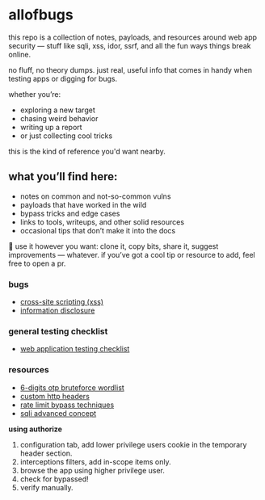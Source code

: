 # allofbugs

this repo is a collection of notes, payloads, and resources around web app security — stuff like sqli, xss, idor, ssrf, and all the fun ways things break online.

no fluff, no theory dumps. just real, useful info that comes in handy when testing apps or digging for bugs.

whether you’re:
- exploring a new target
- chasing weird behavior
- writing up a report
- or just collecting cool tricks

this is the kind of reference you'd want nearby.

## what you’ll find here:
- notes on common and not-so-common vulns
- payloads that have worked in the wild
- bypass tricks and edge cases
- links to tools, writeups, and other solid resources
- occasional tips that don’t make it into the docs

🤝 use it however you want:
clone it, copy bits, share it, suggest improvements — whatever.
if you’ve got a cool tip or resource to add, feel free to open a pr.

### bugs
- [cross-site scripting (xss)](https://github.com/yuzadef/allofbugs/blob/main/xss.md)
- [information disclosure](https://github.com/yuzadef/allofbugs/blob/main/information-disclosure.md)

### general testing checklist
- [web application testing checklist](https://github.com/yuzadef/allofbugs/blob/main/checklist.md)

### resources
- [6-digits otp bruteforce wordlist](https://raw.githubusercontent.com/indahud/otp-wordlist/master/6_digit_mix.txt)
- [custom http headers](https://gist.githubusercontent.com/kaimi-/6b3c99538dce9e3d29ad647b325007c1/raw/921b0dd64e01c31106ece6087a3582e2d6fc6bc2/gistfile1.txt)
- [rate limit bypass techniques](https://medium.com/@raxomara/bypassing-rate-limits-all-known-techniques-25891bb5ca59)
- [sqli advanced concept](https://johnermac.github.io/notes/ewptx/sqli/)

**using authorize**
1. configuration tab, add lower privilege users cookie in the temporary header section.
2. interceptions filters, add in-scope items only.
3. browse the app using higher privilege user.
4. check for bypassed!
5. verify manually.
